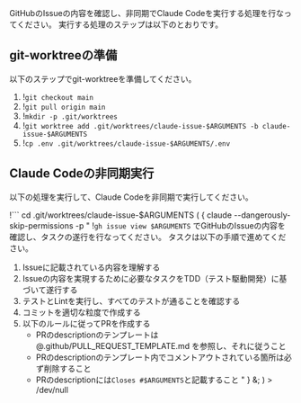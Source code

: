 GitHubのIssueの内容を確認し、非同期でClaude Codeを実行する処理を行なってください。
実行する処理のステップは以下のとおりです。

## git-worktreeの準備
以下のステップでgit-worktreeを準備してください。

1. !`git checkout main`
2. !`git pull origin main`
3. !`mkdir -p .git/worktrees`
4. !`git worktree add .git/worktrees/claude-issue-$ARGUMENTS -b claude-issue-$ARGUMENTS`
5. !`cp .env .git/worktrees/claude-issue-$ARGUMENTS/.env`

## Claude Codeの非同期実行
以下の処理を実行して、Claude Codeを非同期で実行してください。

!```
cd .git/worktrees/claude-issue-$ARGUMENTS
( { claude --dangerously-skip-permissions -p "
!`gh issue view $ARGUMENTS` でGitHubのIssueの内容を確認し、タスクの遂行を行なってください。
タスクは以下の手順で進めてください。

1. Issueに記載されている内容を理解する
2. Issueの内容を実現するために必要なタスクをTDD（テスト駆動開発）に基づいて遂行する
3. テストとLintを実行し、すべてのテストが通ることを確認する
4. コミットを適切な粒度で作成する
5. 以下のルールに従ってPRを作成する
    - PRのdescriptionのテンプレートは @.github/PULL_REQUEST_TEMPLATE.md を参照し、それに従うこと
    - PRのdescriptionのテンプレート内でコメントアウトされている箇所は必ず削除すること
    - PRのdescriptionには`Closes #$ARGUMENTS`と記載すること
" } &; ) > /dev/null
```
